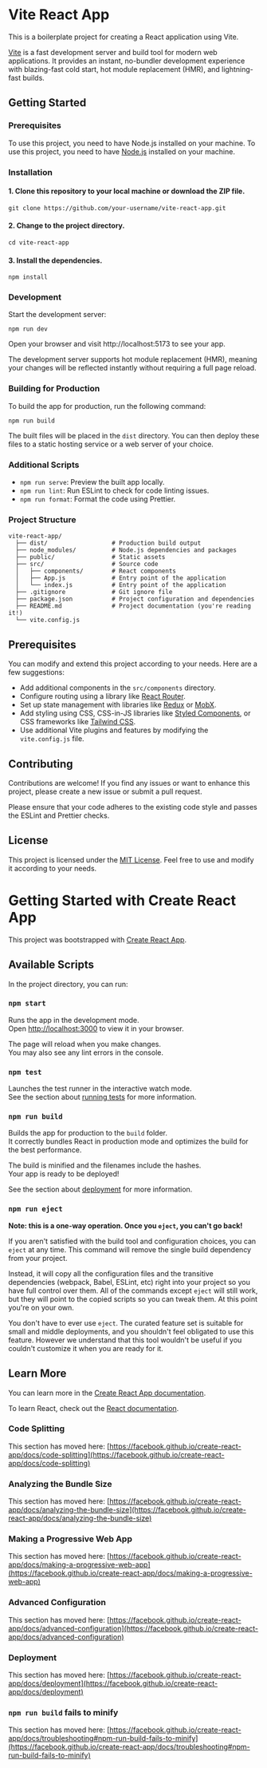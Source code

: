 # Vite React App

This is a boilerplate project for creating a React application using Vite.

[Vite](https://vitejs.dev/) is a fast development server and build tool for modern web applications. It provides an instant, no-bundler development experience with blazing-fast cold start, hot module replacement (HMR), and lightning-fast builds.

## Getting Started

### Prerequisites

To use this project, you need to have Node.js installed on your machine.
To use this project, you need to have [Node.js](https://nodejs.org/en) installed on your machine.

### Installation

#### 1. Clone this repository to your local machine or download the ZIP file.

```
git clone https://github.com/your-username/vite-react-app.git
```

#### 2. Change to the project directory.

```
cd vite-react-app
```

#### 3. Install the dependencies.

```
npm install
```

### Development

Start the development server:

```
npm run dev
```

Open your browser and visit http://localhost:5173 to see your app.

The development server supports hot module replacement (HMR), meaning your changes will be reflected instantly without requiring a full page reload.

### Building for Production

To build the app for production, run the following command:

```
npm run build
```

The built files will be placed in the `dist` directory. You can then deploy these files to a static hosting service or a web server of your choice.

### Additional Scripts

-   `npm run serve`: Preview the built app locally.
-   `npm run lint`: Run ESLint to check for code linting issues.
-   `npm run format`: Format the code using Prettier.

### Project Structure

```
vite-react-app/
  ├── dist/                  # Production build output
  ├── node_modules/          # Node.js dependencies and packages
  ├── public/                # Static assets
  ├── src/                   # Source code
  │   ├── components/        # React components
  │   ├── App.js             # Entry point of the application
  │   └── index.js           # Entry point of the application
  ├── .gitignore             # Git ignore file
  ├── package.json           # Project configuration and dependencies
  ├── README.md              # Project documentation (you're reading it!)
  └── vite.config.js
```

## Prerequisites

You can modify and extend this project according to your needs. Here are a few suggestions:

-   Add additional components in the `src/components` directory.
-   Configure routing using a library like [React Router](https://reactrouter.com/en/main).
-   Set up state management with libraries like [Redux](https://redux.js.org/) or [MobX](https://mobx.js.org/README.html).
-   Add styling using CSS, CSS-in-JS libraries like [Styled Components](https://styled-components.com/), or CSS frameworks like [Tailwind CSS](https://tailwindcss.com/).
-   Use additional Vite plugins and features by modifying the `vite.config.js` file.

## Contributing

Contributions are welcome! If you find any issues or want to enhance this project, please create a new issue or submit a pull request.

Please ensure that your code adheres to the existing code style and passes the ESLint and Prettier checks.

## License

This project is licensed under the [MIT License](https://chat.openai.com/LICENSE). Feel free to use and modify it according to your needs.

# Getting Started with Create React App

This project was bootstrapped with [Create React App](https://github.com/facebook/create-react-app).

## Available Scripts

In the project directory, you can run:

### `npm start`

Runs the app in the development mode.\
Open [http://localhost:3000](http://localhost:3000) to view it in your browser.

The page will reload when you make changes.\
You may also see any lint errors in the console.

### `npm test`

Launches the test runner in the interactive watch mode.\
See the section about [running tests](https://facebook.github.io/create-react-app/docs/running-tests) for more information.

### `npm run build`

Builds the app for production to the `build` folder.\
It correctly bundles React in production mode and optimizes the build for the best performance.

The build is minified and the filenames include the hashes.\
Your app is ready to be deployed!

See the section about [deployment](https://facebook.github.io/create-react-app/docs/deployment) for more information.

### `npm run eject`

**Note: this is a one-way operation. Once you `eject`, you can't go back!**

If you aren't satisfied with the build tool and configuration choices, you can `eject` at any time. This command will remove the single build dependency from your project.

Instead, it will copy all the configuration files and the transitive dependencies (webpack, Babel, ESLint, etc) right into your project so you have full control over them. All of the commands except `eject` will still work, but they will point to the copied scripts so you can tweak them. At this point you're on your own.

You don't have to ever use `eject`. The curated feature set is suitable for small and middle deployments, and you shouldn't feel obligated to use this feature. However we understand that this tool wouldn't be useful if you couldn't customize it when you are ready for it.

## Learn More

You can learn more in the [Create React App documentation](https://facebook.github.io/create-react-app/docs/getting-started).

To learn React, check out the [React documentation](https://reactjs.org/).

### Code Splitting

This section has moved here: [https://facebook.github.io/create-react-app/docs/code-splitting](https://facebook.github.io/create-react-app/docs/code-splitting)

### Analyzing the Bundle Size

This section has moved here: [https://facebook.github.io/create-react-app/docs/analyzing-the-bundle-size](https://facebook.github.io/create-react-app/docs/analyzing-the-bundle-size)

### Making a Progressive Web App

This section has moved here: [https://facebook.github.io/create-react-app/docs/making-a-progressive-web-app](https://facebook.github.io/create-react-app/docs/making-a-progressive-web-app)

### Advanced Configuration

This section has moved here: [https://facebook.github.io/create-react-app/docs/advanced-configuration](https://facebook.github.io/create-react-app/docs/advanced-configuration)

### Deployment

This section has moved here: [https://facebook.github.io/create-react-app/docs/deployment](https://facebook.github.io/create-react-app/docs/deployment)

### `npm run build` fails to minify

This section has moved here: [https://facebook.github.io/create-react-app/docs/troubleshooting#npm-run-build-fails-to-minify](https://facebook.github.io/create-react-app/docs/troubleshooting#npm-run-build-fails-to-minify)
